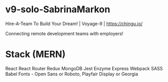 # v9-solo-SabrinaMarkon
Hire-A-Team To Build Your Dream! | Voyage-9 | https://chingu.io/

Connecting remote development teams with employers!

# Stack (MERN)
React
React Router
Redux
MongoDB
Jest
Enzyme
Express
Webpack
SASS
Babel
Fonts - Open Sans or Roboto, Playfair Display or Georgia
